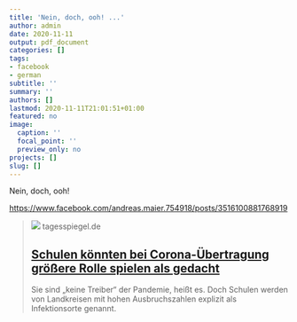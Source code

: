 ```yaml
---
title: 'Nein, doch, ooh! ...'
author: admin
date: 2020-11-11
output: pdf_document
categories: []
tags:
- facebook
- german
subtitle: ''
summary: ''
authors: []
lastmod: 2020-11-11T21:01:51+01:00
featured: no
image:
  caption: ''
  focal_point: ''
  preview_only: no
projects: []
slug: []
---
```

Nein, doch, ooh! 

https://www.facebook.com/andreas.maier.754918/posts/3516100881768919
> [![](https://www.tagesspiegel.de/images/lehrerin-mit-mundschutzmaske-im-praesenzunterricht-corona-krise-stuttgart-baden-wuerttemberg-deutschland-coronavirus/26612648/1-format530.jpg)](https://www.tagesspiegel.de/wissen/interne-einschaetzung-der-bundesregierung-schulen-koennten-bei-corona-uebertragung-groessere-rolle-spielen-als-gedacht/26612616.html)
> tagesspiegel.de
> ## [Schulen könnten bei Corona-Übertragung größere Rolle spielen als gedacht](https://www.tagesspiegel.de/wissen/interne-einschaetzung-der-bundesregierung-schulen-koennten-bei-corona-uebertragung-groessere-rolle-spielen-als-gedacht/26612616.html)
>
>Sie sind „keine Treiber“ der Pandemie, heißt es. Doch Schulen werden von Landkreisen mit hohen Ausbruchszahlen explizit als Infektionsorte genannt.

